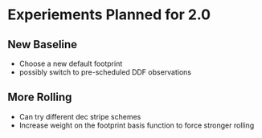 

# Experiements Planned for 2.0


## New Baseline

* Choose a new default footprint
* possibly switch to pre-scheduled DDF observations


## More Rolling

* Can try different dec stripe schemes
* Increase weight on the footprint basis function to force stronger rolling